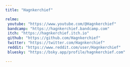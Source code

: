 ```yaml
---
title: "Hagnkerchief"

relme:
 youtube: "https://www.youtube.com/@Hagnkerchief"
 bandcamp: "https://hagnkerchief.bandcamp.com"
 itch: "https://hagnkerchief.itch.io"
 github: "https://github.com/Hagnkerchief"
 twitter: "https://twitter.com/Hagnkerchief"
 reddit: "https://www.reddit.com/user/Hagnkerchief"
 bluesky: "https://bsky.app/profile/hagnkerchief.com"

---
```


